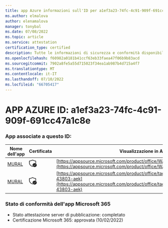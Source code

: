 ```yaml
---
title: app Azure informazioni sull'ID per a1ef3a23-74fc-4c91-909f-691cc47a1c8e
ms.author: elmalova
author: elenamalova
manager: tonybal
ms.date: 07/08/2022
ms.topic: article
ms.service: attestation
certification_type: certified
description: Tutte le informazioni di sicurezza e conformità disponibili per a1ef3a23-74fc-4c91-909f-691cc47a1c8e.
ms.openlocfilehash: f60982a0181b41ccf63eb33faea47f06b9b83acd
ms.sourcegitcommit: 7902a8fe5a55d715023f34ea1ab987b4d715a4f7
ms.translationtype: MT
ms.contentlocale: it-IT
ms.lasthandoff: 07/10/2022
ms.locfileid: "66705417"
---
```

# <a name="azure-app-id-a1ef3a23-74fc-4c91-909f-691cc47a1c8e"></a>APP AZURE ID: a1ef3a23-74fc-4c91-909f-691cc47a1c8e


### <a name="apps-associated-with-this-id"></a>App associate a questo ID:
| **Nome dell'app** | **Certificata** | **Visualizzazione in AppSource** |
|--------------|---------------|-----------------------|
| [MURAL](../forward/WA104381626.md) | <img alt="Certified application badge" src="../media/certified-badge.png" height="25" width="25" /> | [https://appsource.microsoft.com/product/office/WA104381626](https://appsource.microsoft.com/product/office/WA104381626) |
| [MURAL](../forward/tactivosincdbamural1608253315049.sol-43803-aek.md) | <img alt="Certified application badge" src="../media/certified-badge.png" height="25" width="25" /> | [https://appsource.microsoft.com/product/office/tactivosincdbamural1608253315049.sol-43803-aek](https://appsource.microsoft.com/product/office/tactivosincdbamural1608253315049.sol-43803-aek) |

### <a name="microsoft-365-app-compliance-status"></a>Stato di conformità dell'app Microsoft 365
- Stato attestazione server di pubblicazione: completato
- Certificazione Microsoft 365: approvata (10/02/2022)
